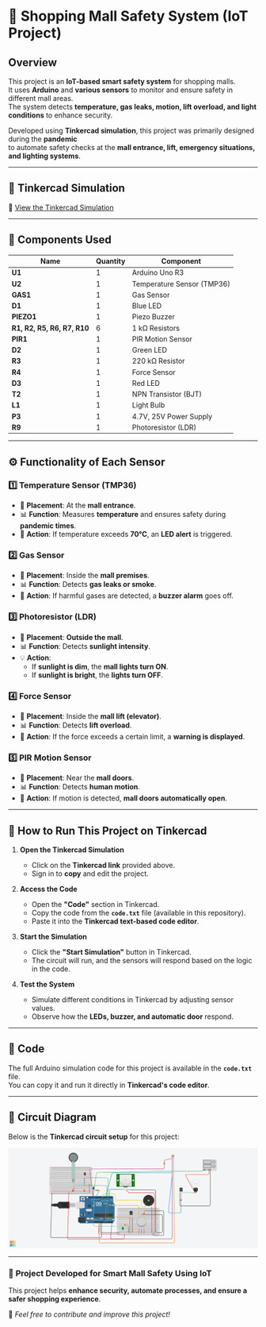 # 🏢 Shopping Mall Safety System (IoT Project)

## Overview  
This project is an **IoT-based smart safety system** for shopping malls.  
It uses **Arduino** and **various sensors** to monitor and ensure safety in different mall areas.  
The system detects **temperature, gas leaks, motion, lift overload, and light conditions** to enhance security.  

Developed using **Tinkercad simulation**, this project was primarily designed during the **pandemic**  
to automate safety checks at the **mall entrance, lift, emergency situations, and lighting systems**.

---

## 🎥 Tinkercad Simulation  
🔗 [View the Tinkercad Simulation](https://www.tinkercad.com/things/jNPbw7suQcu-copy-of-projecttry?sharecode=obAQlgM1U2_WzgWH2C1CFTvNPpB1penJstEtgUPz7-I)  

---

## 🔧 Components Used  

| Name | Quantity | Component |
|------|----------|-----------|
| **U1** | 1 | Arduino Uno R3 |
| **U2** | 1 | Temperature Sensor (TMP36) |
| **GAS1** | 1 | Gas Sensor |
| **D1** | 1 | Blue LED |
| **PIEZO1** | 1 | Piezo Buzzer |
| **R1, R2, R5, R6, R7, R10** | 6 | 1 kΩ Resistors |
| **PIR1** | 1 | PIR Motion Sensor |
| **D2** | 1 | Green LED |
| **R3** | 1 | 220 kΩ Resistor |
| **R4** | 1 | Force Sensor |
| **D3** | 1 | Red LED |
| **T2** | 1 | NPN Transistor (BJT) |
| **L1** | 1 | Light Bulb |
| **P3** | 1 | 4.7V, 25V Power Supply |
| **R9** | 1 | Photoresistor (LDR) |

---

## ⚙️ Functionality of Each Sensor  

### 1️⃣ **Temperature Sensor (TMP36)**
- 📍 **Placement**: At the **mall entrance**.
- 📊 **Function**: Measures **temperature** and ensures safety during **pandemic times**.
- 🔔 **Action**: If temperature exceeds **70°C**, an **LED alert** is triggered.

### 2️⃣ **Gas Sensor**
- 📍 **Placement**: Inside the **mall premises**.
- 📊 **Function**: Detects **gas leaks or smoke**.
- 🔔 **Action**: If harmful gases are detected, a **buzzer alarm** goes off.

### 3️⃣ **Photoresistor (LDR)**
- 📍 **Placement**: **Outside the mall**.
- 📊 **Function**: Detects **sunlight intensity**.
- 💡 **Action**:
  - If **sunlight is dim**, the **mall lights turn ON**.
  - If **sunlight is bright**, the **lights turn OFF**.

### 4️⃣ **Force Sensor**
- 📍 **Placement**: Inside the **mall lift (elevator)**.
- 📊 **Function**: Detects **lift overload**.
- 🔔 **Action**: If the force exceeds a certain limit, a **warning is displayed**.

### 5️⃣ **PIR Motion Sensor**
- 📍 **Placement**: Near the **mall doors**.
- 📊 **Function**: Detects **human motion**.
- 🚪 **Action**: If motion is detected, **mall doors automatically open**.

---

## 🚀 How to Run This Project on Tinkercad  

1. **Open the Tinkercad Simulation**  
   - Click on the **Tinkercad link** provided above.  
   - Sign in to **copy** and edit the project.  

2. **Access the Code**  
   - Open the **"Code"** section in Tinkercad.  
   - Copy the code from the **`code.txt`** file (available in this repository).  
   - Paste it into the **Tinkercad text-based code editor**.

3. **Start the Simulation**  
   - Click the **"Start Simulation"** button in Tinkercad.  
   - The circuit will run, and the sensors will respond based on the logic in the code.  

4. **Test the System**  
   - Simulate different conditions in Tinkercad by adjusting sensor values.  
   - Observe how the **LEDs, buzzer, and automatic door** respond.  

---

## 📜 Code  
The full Arduino simulation code for this project is available in the **`code.txt`** file.  
You can copy it and run it directly in **Tinkercad's code editor**.  


---

## 📸 Circuit Diagram  
Below is the **Tinkercad circuit setup** for this project:  

![Circuit Diagram](Circuit_Diagram.png)  

---

### 🔗 **Project Developed for Smart Mall Safety Using IoT**  
This project helps **enhance security, automate processes, and ensure a safer shopping experience**.  

🚀 *Feel free to contribute and improve this project!*  
